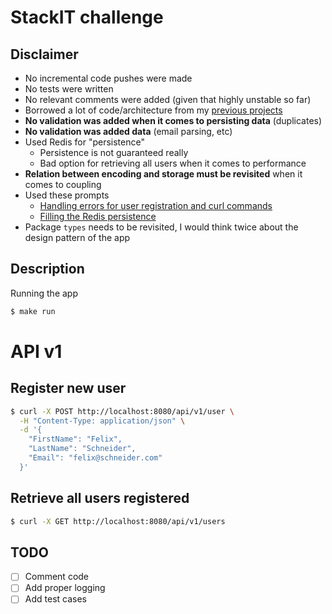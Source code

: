 # StackIT challenge 
## Disclaimer 
* No incremental code pushes were made 
* No tests were written
* No relevant comments were added (given that highly unstable so far)
* Borrowed a lot of code/architecture from my [previous projects](https://github.com/yago-123/galeLB)
* **No validation was added when it comes to persisting data** (duplicates) 
* **No validation was added data** (email parsing, etc)
* Used Redis for "persistence"
  * Persistence is not guaranteed really 
  * Bad option for retrieving all users when it comes to performance
* **Relation between encoding and storage must be revisited** when it comes to coupling  
* Used these prompts 
  * [Handling errors for user registration and curl commands](https://chatgpt.com/share/6800d5be-705c-800a-91f2-0e39eb5da8ae)
  * [Filling the Redis persistence](https://chatgpt.com/share/6800d603-f844-800a-8322-72d1368621a9)
* Package `types` needs to be revisited, I would think twice about the design pattern of the app 

## Description
Running the app 
```bash 
$ make run 
```

# API v1
## Register new user 
```bash 
$ curl -X POST http://localhost:8080/api/v1/user \
  -H "Content-Type: application/json" \
  -d '{
    "FirstName": "Felix",
    "LastName": "Schneider",
    "Email": "felix@schneider.com"
  }'
```

## Retrieve all users registered 
```bash 
$ curl -X GET http://localhost:8080/api/v1/users 
```

## TODO
- [ ] Comment code
- [ ] Add proper logging 
- [ ] Add test cases 